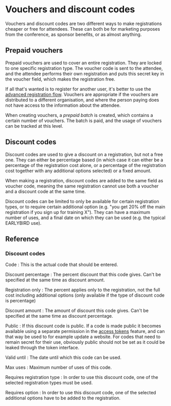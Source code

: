 # Vouchers and discount codes

Vouchers and discount codes are two different ways to make
registrations cheaper or free for attendees. These can both be for
marketing purposes from the conference, as sponsor benefits, or as
almost anything.

## Prepaid vouchers

Prepaid vouchers are used to cover an entire registration. They are
locked to one specific registration type. The voucher code is sent to
the attendee, and the attendee performs their own registration and
puts this secret key in the voucher field, which makes the
registration free.

If all that's wanted is to register for another user, it's better to
use the [advanced registration flow](registrations.md). Vouchers are
appropriate if the vouchers are distributed to a different
organisation, and where the person paying does not have access to the
information about the attendee.

When creating vouchers, a *prepaid batch* is created, which contains a
certain number of vouchers. The batch is paid, and the usage of
vouchers can be tracked at this level.

## Discount codes

Discount codes are used to give a discount on a registration, but not
a free one. They can either be percentage based (in which case it can
either be a percentage of the registration cost alone, or a percentage
of the registration cost together with any additional options
selected) or a fixed amount.

When making a registration, discount codes are added to the same field
as voucher code, meaning the same registration cannot use both a
voucher and a discount code at the same time.

Discount codes can be limited to only be available for certain
registration types, or to require certain additional option (e.g. "you
get 20% off the main registration if you sign up for training
X"). They can have a maximum number of uses, and a final date on which
they can be used (e.g. the typical EARLYBIRD use).

## Reference

### Discount codes <a name="discountcodes"></a>

Code
: This is the actual code that should be entered.

Discount percentage
: The percent discount that this code gives. Can't be specified at
the same time as discount amount.

Registration only
: The percent applies only to the registration, not the full cost
including additional options (only available if the type of
discount code is percentage)

Discount amount
: The amount of discount this code gives. Can't be specified at the
same time as discount percentage.

Public
:  If this discount code is public. If a code is made public it becomes
available using a separate permission in the [access tokens](tokens.md)
feature, and can that way be used to for example update a website. For
codes that need to remain secret for their use, obviously public
should not be set as it could be leaked through the token interface.

Valid until
: The date until which this code can be used.

Max uses
: Maximum number of uses of this code.

Requires registration type
: In order to use this discount code, one of the selected registration
types must be used.

Requires option
: In order to use this discount code, one of the selected additional
options have to be added to the registration.

